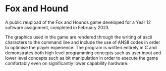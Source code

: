 # Fox and Hound

A public reupload of the Fox and Hounds game developed for a Year 12 software assignment, completed in February 2023.

The graphics used in the game are rendered through the writing of ascii characters to the command line and include the use of ANSII codes in order to optimise the player experience. The program is written entirely in C and demonstrates both high level programming concepts such as user input and lower level concepts such as bit manipulation in order to execute the game comfortably even on significantly lower capability hardware.